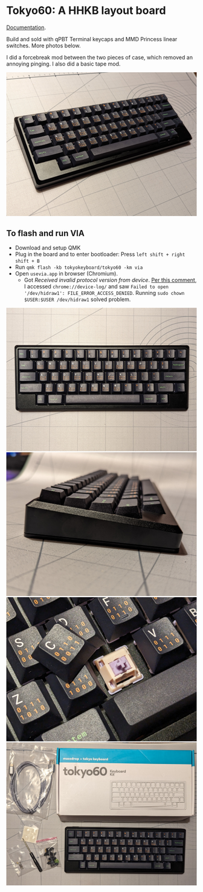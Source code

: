 # Tokyo60: A HHKB layout board

[Documentation](https://github.com/JnyJny/tokyo60_keymap/tree/master/firmware).

Build and sold with qPBT Terminal keycaps and MMD Princess linear switches. More photos below.

I did a forcebreak mod between the two pieces of case, which removed an annoying pinging. I also did a basic tape mod.

<img src="photos/angled.jpg" width="512"/>

## To flash and run VIA
- Download and setup QMK
- Plug in the board and to enter bootloader: Press `left shift + right shift + B`
- Run `qmk flash -kb tokyokeyboard/tokyo60 -km via`
- Open `usevia.app` in browser (Chromium).
  - Got _Received invalid protocol version from device_. [Per this comment](https://github.com/the-via/releases/issues/257), I accessed `chrome://device-log/` and saw `Failed to open '/dev/hidraw1': FILE_ERROR_ACCESS_DENIED`. Running `sudo chown $USER:$USER /dev/hidraw1` solved problem.

<img src="photos/top.jpg" width="512"/>

<img src="photos/side.jpg" width="512"/>

<img src="photos/closeup.jpg" width="512"/>

<img src="photos/kit.jpg" width="512"/>
